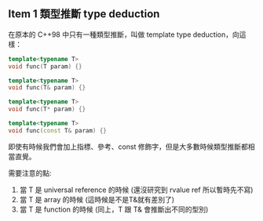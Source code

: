 ## Item 1 類型推斷 type deduction

在原本的 C++98 中只有一種類型推斷，叫做 template type deduction，向這樣：

```cpp
template<typename T>
void func(T param) {}

template<typename T>
void func(T& param) {}

template<typename T>
void func(T* param) {}

template<typename T>
void func(const T& param) {}
```

即使有時候我們會加上指標、參考、const 修飾字，但是大多數時候類型推斷都相當直覺。

需要注意的點:
1. 當 T 是 universal reference 的時候 (還沒研究到 rvalue ref 所以暫時先不寫)
2. 當 T 是 array 的時候 (這時候是不是T&就有差別了)
3. 當 T 是 function 的時候 (同上，T 跟 T& 會推斷出不同的型別)
